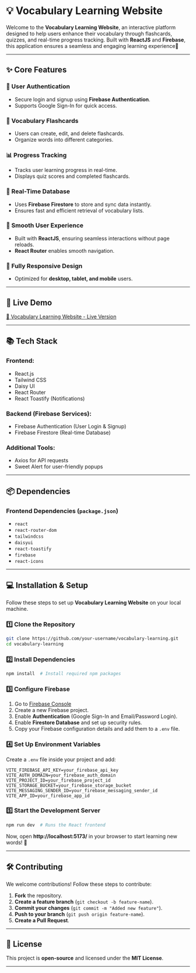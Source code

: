 # 💡 Vocabulary Learning Website

Welcome to the **Vocabulary Learning Website**, an interactive platform designed to help users enhance their vocabulary through flashcards, quizzes, and real-time progress tracking. Built with **ReactJS** and **Firebase**, this application ensures a seamless and engaging learning experience🚀

---

## **✨ Core Features**

### **🔑 User Authentication**
- Secure login and signup using **Firebase Authentication**.
- Supports Google Sign-In for quick access.

### **📖 Vocabulary Flashcards**
- Users can create, edit, and delete flashcards.
- Organize words into different categories.

### **📊 Progress Tracking**
- Tracks user learning progress in real-time.
- Displays quiz scores and completed flashcards.

### **📡 Real-Time Database**
- Uses **Firebase Firestore** to store and sync data instantly.
- Ensures fast and efficient retrieval of vocabulary lists.

### **🎨 Smooth User Experience**
- Built with **ReactJS**, ensuring seamless interactions without page reloads.
- **React Router** enables smooth navigation.

### **📱 Fully Responsive Design**
- Optimized for **desktop, tablet, and mobile** users.

---

## **🚀 Live Demo**

[🔗 Vocabulary Learning Website - Live Version](https://your-live-project-url.web.app)

---

## **📚 Tech Stack**

### **Frontend:**
- React.js
- Tailwind CSS
- Daisy UI
- React Router
- React Toastify (Notifications)

### **Backend (Firebase Services):**
- Firebase Authentication (User Login & Signup)
- Firebase Firestore (Real-time Database)

### **Additional Tools:**
- Axios for API requests
- Sweet Alert for user-friendly popups

---

## **📦 Dependencies**

### **Frontend Dependencies (`package.json`)**
- `react`
- `react-router-dom`
- `tailwindcss`
- `daisyui`
- `react-toastify`
- `firebase`
- `react-icons`

---

## **💻 Installation & Setup**

Follow these steps to set up **Vocabulary Learning Website** on your local machine.

### **1️⃣ Clone the Repository**
```bash
git clone https://github.com/your-username/vocabulary-learning.git
cd vocabulary-learning
```

### **2️⃣ Install Dependencies**
```bash
npm install  # Install required npm packages
```

### **3️⃣ Configure Firebase**
1. Go to [Firebase Console](https://console.firebase.google.com/)
2. Create a new Firebase project.
3. Enable **Authentication** (Google Sign-In and Email/Password Login).
4. Enable **Firestore Database** and set up security rules.
5. Copy your Firebase configuration details and add them to a `.env` file.

### **4️⃣ Set Up Environment Variables**
Create a `.env` file inside your project and add:
```env
VITE_FIREBASE_API_KEY=your_firebase_api_key
VITE_AUTH_DOMAIN=your_firebase_auth_domain
VITE_PROJECT_ID=your_firebase_project_id
VITE_STORAGE_BUCKET=your_firebase_storage_bucket
VITE_MESSAGING_SENDER_ID=your_firebase_messaging_sender_id
VITE_APP_ID=your_firebase_app_id
```

### **5️⃣ Start the Development Server**
```bash
npm run dev  # Runs the React frontend
```

Now, open **http://localhost:5173/** in your browser to start learning new words! 🚀

---

## **🛠️ Contributing**
We welcome contributions! Follow these steps to contribute:
1. **Fork** the repository.
2. **Create a feature branch** (`git checkout -b feature-name`).
3. **Commit your changes** (`git commit -m "Added new feature"`).
4. **Push to your branch** (`git push origin feature-name`).
5. **Create a Pull Request**.

---

## **📜 License**
This project is **open-source** and licensed under the **MIT License**.

---

